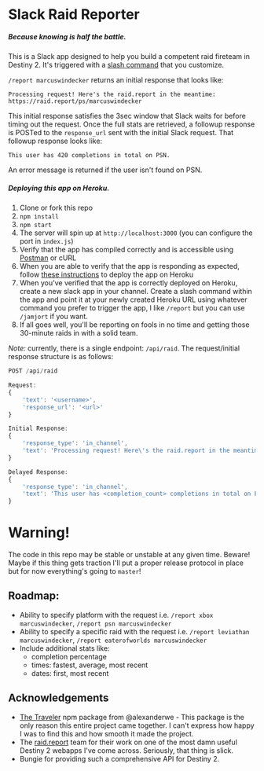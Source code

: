 # Slack Raid Reporter
##### Because knowing is half the battle.
This is a Slack app designed to help you build a competent raid fireteam in Destiny 2. It's triggered with a [slash command](https://api.slack.com/slash-commands) that you customize.

`/report marcuswindecker` returns an initial response that looks like:

`Processing request! Here's the raid.report in the meantime: https://raid.report/ps/marcuswindecker`

This initial response satisfies the 3sec window that Slack waits for before timing out the request. Once the full stats are retrieved, a followup response is POSTed to the `response_url` sent with the initial Slack request. That followup response looks like:

`This user has 420 completions in total on PSN.`

An error message is returned if the user isn't found on PSN.

##### Deploying this app on Heroku.
1. Clone or fork this repo
2. `npm install`
3. `npm start`
4. The server will spin up at `http://localhost:3000` (you can configure the port in `index.js`)
5. Verify that the app has compiled correctly and is accessible using [Postman](https://www.getpostman.com/) or cURL
6. When you are able to verify that the app is responding as expected, follow [these instructions](https://devcenter.heroku.com/articles/getting-started-with-nodejs#deploy-the-app)  to deploy the app on Heroku
7. When you've verified that the app is correctly deployed on Heroku, create a new slack app in your channel. Create a slash command within the app and point it at your newly created Heroku URL using whatever command you prefer to trigger the app, I like `/report` but you can use `/jamjort` if you want.
8. If all goes well, you'll be reporting on fools in no time and getting those 30-minute raids in with a solid team.

*Note:* currently, there is a single endpoint: `/api/raid`. The request/initial response structure is as follows:
```javascript
POST /api/raid

Request:
{
    'text': '<username>',
    'response_url': '<url>'
}

Initial Response:
{
    'response_type': 'in_channel',
    'text': 'Processing request! Here\'s the raid.report in the meantime: https://raid.report/ps/<username>'
}

Delayed Response:
{
    'response_type': 'in_channel',
    'text': 'This user has <completion_count> completions in total on PSN.'
}
```

# Warning!
The code in this repo may be stable or unstable at any given time. Beware! Maybe if this thing gets traction I'll put a proper release protocol in place but for now everything's going to `master`!

## Roadmap:
* Ability to specify platform with the request i.e. `/report xbox marcuswindecker`, `/report psn marcuswindecker`
* Ability to specify a specific raid with the request i.e. `/report leviathan marcuswindecker`, `/report eaterofworlds marcuswindecker`
* Include additional stats like:
	* completion percentage
	* times: fastest, average, most recent
	* dates: first, most recent

## Acknowledgements
* [The Traveler](https://github.com/alexanderwe/the-traveler) npm package from @alexanderwe - This package is the only reason this entire project came together. I can't express how happy I was to find this and how smooth it made the project.
* The [raid.report](https://raid.report) team for their work on one of the most damn useful Destiny 2 webapps I've come across. Seriously, that thing is slick.
* Bungie for providing such a comprehensive API for Destiny 2.